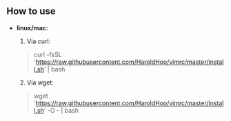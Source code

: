 ## How to use

* **linux/mac:**
   1. Via curl: 
   > curl -fsSL 'https://raw.githubusercontent.com/HaroldHoo/vimrc/master/install.sh' | bash

   2. Via wget:
   > wget 'https://raw.githubusercontent.com/HaroldHoo/vimrc/master/install.sh' -O - | bash
